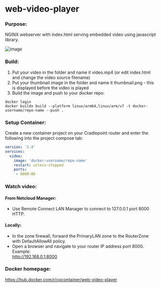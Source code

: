 # web-video-player

### Purpose:
NGINX webserver with index.html serving embedded video using javascript library.

![image](https://user-images.githubusercontent.com/7169690/221065573-005d6b62-7788-49ff-91b4-9ef174bae7fc.png)

### Build:
1. Put your video in the folder and name it video.mp4 (or edit index.html and change the video source filename)
2. Put your thumbnail image in the folder and name it thumbnail.png - this is displayed before the video is played
3. Build the image and push to your docker repo:  

```
docker login  
docker buildx build --platform linux/arm64,linux/arm/v7 -t docker-username/repo-name --push .  
```

### Setup Container:
Create a new container project on your Cradlepoint router and enter the following into the project compose tab:  

```yaml
version: '2.4'
services:
  video:
    image: 'docker-username/repo-name'
    restart: unless-stopped
    ports:
     - 8000:80
```

### Watch video:
#### From Netcloud Manager:
- Use Remote Connect LAN Manager to connect to 127.0.0.1 port 8000 HTTP.  

#### Locally:  
- In the zone firewall, forward the PrimaryLAN zone to the RouterZone with DefaultAllowAll policy.  
- Open a browser and navigate to your router IP address port 8000.  
Example:  
http://192.168.0.1:8000  

### Docker homepage:  
https://hub.docker.com/r/cpcontainer/web-video-player
